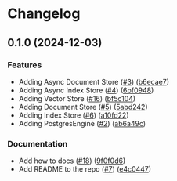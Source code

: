 # Changelog

## 0.1.0 (2024-12-03)


### Features

* Adding Async Document Store ([#3](https://github.com/googleapis/llama-index-cloud-sql-pg-python/issues/3)) ([b6ecae7](https://github.com/googleapis/llama-index-cloud-sql-pg-python/commit/b6ecae7cc96762dabc194582ba32bb25541fda7f))
* Adding Async Index Store ([#4](https://github.com/googleapis/llama-index-cloud-sql-pg-python/issues/4)) ([6bf0948](https://github.com/googleapis/llama-index-cloud-sql-pg-python/commit/6bf09488272328539c984174c6717f3142403d3e))
* Adding Vector Store ([#16](https://github.com/googleapis/llama-index-cloud-sql-pg-python/issues/16)) ([bf5c104](https://github.com/googleapis/llama-index-cloud-sql-pg-python/commit/bf5c104231ad0bea3318c1d272dd9048dab979d4))
* Adding Document Store ([#5](https://github.com/googleapis/llama-index-cloud-sql-pg-python/issues/5)) ([5abd242](https://github.com/googleapis/llama-index-cloud-sql-pg-python/commit/5abd2428f5291ef9d5fda7e9b07c39b437407034))
* Adding Index Store ([#6](https://github.com/googleapis/llama-index-cloud-sql-pg-python/issues/6)) ([a10fd22](https://github.com/googleapis/llama-index-cloud-sql-pg-python/commit/a10fd22dff96dc32816167465eae14b4edd8055b))
* Adding PostgresEngine ([#2](https://github.com/googleapis/llama-index-cloud-sql-pg-python/issues/2)) ([ab6a49c](https://github.com/googleapis/llama-index-cloud-sql-pg-python/commit/ab6a49c3b8a62373ee447c736e71fc06da5e19ec))


### Documentation

* Add how to docs ([#18](https://github.com/googleapis/llama-index-cloud-sql-pg-python/issues/18)) ([9f0f0d6](https://github.com/googleapis/llama-index-cloud-sql-pg-python/commit/9f0f0d617d1331cc6eef846772b5b49c0c227b01))
* Add README to the repo ([#7](https://github.com/googleapis/llama-index-cloud-sql-pg-python/issues/7)) ([e4c0447](https://github.com/googleapis/llama-index-cloud-sql-pg-python/commit/e4c04478884c703355e9fa7b02b5dd38be1b1ee2))
